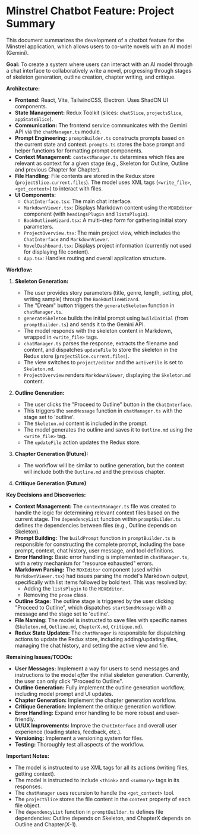 # Minstrel Chatbot Feature: Project Summary

This document summarizes the development of a chatbot feature for the Minstrel application, which allows users to co-write novels with an AI model (Gemini).

**Goal:** To create a system where users can interact with an AI model through a chat interface to collaboratively write a novel, progressing through stages of skeleton generation, outline creation, chapter writing, and critique.

**Architecture:**

*   **Frontend:** React, Vite, TailwindCSS, Electron. Uses ShadCN UI components.
*   **State Management:** Redux Toolkit (slices: `chatSlice`, `projectsSlice`, `appStateSlice`).
*   **Communication:** The frontend service communicates with the Gemini API via the `chatManager.ts` module.
*   **Prompt Engineering:** `promptBuilder.ts` constructs prompts based on the current state and context. `prompts.ts` stores the base prompt and helper functions for formatting prompt components.
*   **Context Management:** `contextManager.ts` determines which files are relevant as context for a given stage (e.g., Skeleton for Outline, Outline and previous Chapter for Chapter).
*   **File Handling:** File contents are stored in the Redux store (`projectSlice.current.files`). The model uses XML tags (`<write_file>`, `<get_context>`) to interact with files.
*   **UI Components:**
    *   `ChatInterface.tsx`: The main chat interface.
    *   `MarkdownViewer.tsx`: Displays Markdown content using the `MDXEditor` component (with `headingsPlugin` and `listsPlugin`).
    *   `BookOutlineWizard.tsx`: A multi-step form for gathering initial story parameters.
    *   `ProjectOverview.tsx`: The main project view, which includes the `ChatInterface` and `MarkdownViewer`.
    *   `NovelDashboard.tsx`: Displays project information (currently not used for displaying file content).
    *   `App.tsx`: Handles routing and overall application structure.

**Workflow:**

1.  **Skeleton Generation:**
    *   The user provides story parameters (title, genre, length, setting, plot, writing sample) through the `BookOutlineWizard`.
    *   The "Dream" button triggers the `generateSkeleton` function in `chatManager.ts`.
    *   `generateSkeleton` builds the initial prompt using `buildInitial` (from `promptBuilder.ts`) and sends it to the Gemini API.
    *   The model responds with the skeleton content in Markdown, wrapped in `<write_file>` tags.
    *   `chatManager.ts` parses the response, extracts the filename and content, and dispatches `updateFile` to store the skeleton in the Redux store (`projectSlice.current.files`).
    *   The view switches to `project/editor` and the `activeFile` is set to `Skeleton.md`.
    *   `ProjectOverview` renders `MarkdownViewer`, displaying the `Skeleton.md` content.

2.  **Outline Generation:**
    *   The user clicks the "Proceed to Outline" button in the `ChatInterface`.
    *   This triggers the `sendMessage` function in `chatManager.ts` with the stage set to 'outline'.
    *  The `Skeleton.md` content is included in the prompt.
    *   The model generates the outline and saves it to `Outline.md` using the `<write_file>` tag.
    *   The `updateFile` action updates the Redux store.

3.  **Chapter Generation (Future):**
    *   The workflow will be similar to outline generation, but the context will include both the `Outline.md` and the previous chapter.

4. **Critique Generation (Future)**

**Key Decisions and Discoveries:**

*   **Context Management:** The `contextManager.ts` file was created to handle the logic for determining relevant context files based on the current stage. The `dependencyList` function within `promptBuilder.ts` defines the dependencies between files (e.g., Outline depends on Skeleton).
*   **Prompt Building:** The `buildPrompt` function in `promptBuilder.ts` is responsible for constructing the complete prompt, including the base prompt, context, chat history, user message, and tool definitions.
*   **Error Handling:** Basic error handling is implemented in `chatManager.ts`, with a retry mechanism for "resource exhausted" errors.
*   **Markdown Parsing:** The `MDXEditor` component (used within `MarkdownViewer.tsx`) had issues parsing the model's Markdown output, specifically with list items followed by bold text. This was resolved by:
    *   Adding the `listsPlugin` to the `MDXEditor`.
    *   Removing the `prose` class.
* **Outline Stage:** The outline stage is triggered by the user clicking "Proceed to Outline", which dispatches `startSendMessage` with a message and the stage set to 'outline'.
* **File Naming:** The model is instructed to save files with specific names (`Skeleton.md`, `Outline.md`, `ChapterX.md`, `Critique.md`).
* **Redux State Updates:** The `chatManager` is responsible for dispatching actions to update the Redux store, including adding/updating files, managing the chat history, and setting the active view and file.

**Remaining Issues/TODOs:**

*   **User Messages:** Implement a way for users to send messages and instructions to the model *after* the initial skeleton generation. Currently, the user can only click "Proceed to Outline".
*   **Outline Generation:** Fully implement the outline generation workflow, including model prompt and UI updates.
*   **Chapter Generation:** Implement the chapter generation workflow.
*   **Critique Generation:** Implement the critique generation workflow.
*   **Error Handling:** Expand error handling to be more robust and user-friendly.
*   **UI/UX Improvements:** Improve the `ChatInterface` and overall user experience (loading states, feedback, etc.).
*   **Versioning:** Implement a versioning system for files.
* **Testing:** Thoroughly test all aspects of the workflow.

**Important Notes:**

* The model is instructed to use XML tags for all its actions (writing files, getting context).
* The model is instructed to include `<think>` and `<summary>` tags in its responses.
* The `chatManager` uses recursion to handle the `<get_context>` tool.
* The `projectSlice` stores the file content in the `content` property of each file object.
* The `dependencyList` function in `promptBuilder.ts` defines file dependencies: Outline depends on Skeleton, and ChapterX depends on Outline and Chapter(X-1).
